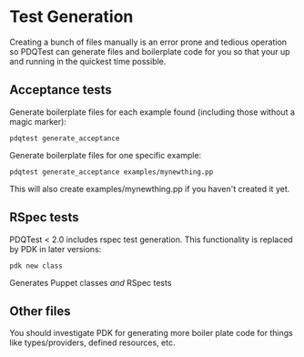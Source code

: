 # Test Generation
Creating a bunch of files manually is an error prone and tedious operation so
PDQTest can generate files and boilerplate code for you so that your up and 
running in the quickest time possible.

## Acceptance tests

Generate boilerplate files for each example found (including those without a 
magic marker):

```shell
pdqtest generate_acceptance
```

Generate boilerplate files for one specific example:

```shell
pdqtest generate_acceptance examples/mynewthing.pp
```

This will also create examples/mynewthing.pp if you haven't created it yet.


## RSpec tests
PDQTest < 2.0 includes rspec test generation. This functionality is replaced by
PDK in later versions:

```shell
pdk new class
```

Generates Puppet classes _and_ RSpec tests

## Other files
You should investigate PDK for generating more boiler plate code for things like
types/providers, defined resources, etc.